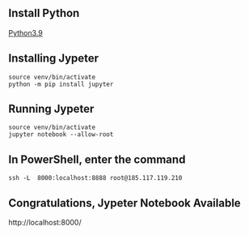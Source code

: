 ## Install Python
[Python3.9](https://github.com/6a16ec/instructions/tree/main/python3.9)

## Installing Jypeter
```
source venv/bin/activate
python -m pip install jupyter
```

## Running Jypeter
```
source venv/bin/activate
jupyter notebook --allow-root
```
## In PowerShell, enter the command
```
ssh -L  8000:localhost:8888 root@185.117.119.210
```

## Congratulations, Jypeter Notebook Available
http://localhost:8000/
